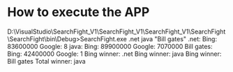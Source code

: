 How to execute the APP 
=======================================

D:\VisualStudio\SearchFight_V1\SearchFight_V1\SearchFight_V1\SearchFight\SearchFight\bin\Debug>SearchFight.exe .net java "Bill gates"
.net: Bing: 83600000 Google: 8
java: Bing: 89900000 Google: 7070000
Bill gates: Bing: 42400000 Google: 1
Bing winner: .net
Bing winner: java
Bing winner: Bill gates
Total winner: java